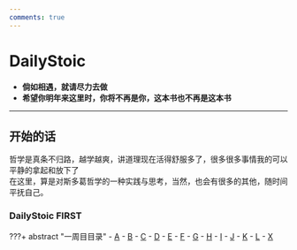 ```yaml
---
comments: true
---
```

# **DailyStoic**

- __倘如相遇，就请尽力去做__
- __希望你明年来这里时，你将不再是你，这本书也不再是这本书__  


---
## 开始的话
哲学是真条不归路，越学越爽，讲道理现在活得舒服多了，很多很多事情我的可以平静的拿起和放下了  
在这里，算是对斯多葛哲学的一种实践与思考，当然，也会有很多的其他，随时间平抚自己。  

### DailyStoic FIRST

???+ abstract "一周目目录"
    - [A](./stoic0/m01.md)
    - [B](./stoic0/m02.md)
    - [C](./stoic0/m03.md)
    - [D](./stoic0/m04.md)
    - [E](./stoic0/m05.md)
    - [F](./stoic0/m06.md)
    - [G](./stoic0/m07.md)
    - [H](./stoic0/m08.md)
    - [I](./stoic0/m09.md)
    - [J](./stoic0/m10.md)
    - [K](./stoic0/m11.md)
    - [L](./stoic0/m12.md)
    - [X](./stoic0/m13.md)